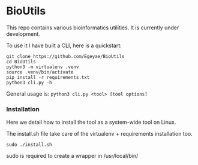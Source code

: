 # BioUtils

This repo contains various bioinformatics utilities.
It is currently under development.

To use it I have built a CLI, here is a quickstart:
```shell
git clone https://github.com/Egeyae/BioUtils
cd BioUtils
python3 -m virtualenv .venv
source .venv/bin/activate
pip install -r requirements.txt
python3 cli.py -h
```

General usage is: `python3 cli.py <tool> [tool options]`


### Installation

Here we detail how to install the tool as a system-wide tool on Linux.

The install.sh file take care of the virtualenv + requirements installation too.
```shell
sudo ./install.sh
```
sudo is required to create a wrapper in /usr/local/bin/
